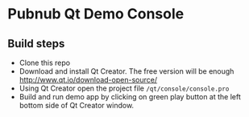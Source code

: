 # Pubnub Qt Demo Console

## Build steps
- Clone this repo
- Download and install Qt Creator. The free version will be enough
  http://www.qt.io/download-open-source/
- Using Qt Creator open the project file `/qt/console/console.pro`
- Build and run demo app by clicking on green play button at the left bottom
  side of Qt Creator window.


